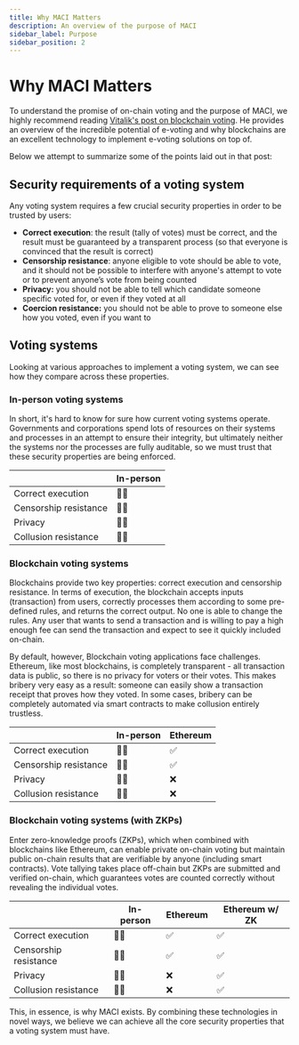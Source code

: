 ```yaml
---
title: Why MACI Matters
description: An overview of the purpose of MACI
sidebar_label: Purpose
sidebar_position: 2
---
```


# Why MACI Matters

To understand the promise of on-chain voting and the purpose of MACI, we highly recommend reading [Vitalik's post on blockchain voting](https://vitalik.eth.limo/general/2021/05/25/voting2.html). He provides an overview of the incredible potential of e-voting and why blockchains are an excellent technology to implement e-voting solutions on top of.

Below we attempt to summarize some of the points laid out in that post:

## Security requirements of a voting system

Any voting system requires a few crucial security properties in order to be trusted by users:

- **Correct execution**: the result (tally of votes) must be correct, and the result must be guaranteed by a transparent process (so that everyone is convinced that the result is correct)
- **Censorship resistance**: anyone eligible to vote should be able to vote, and it should not be possible to interfere with anyone's attempt to vote or to prevent anyone’s vote from being counted
- **Privacy:** you should not be able to tell which candidate someone specific voted for, or even if they voted at all
- **Coercion resistance:** you should not be able to prove to someone else how you voted, even if you want to

## Voting systems

Looking at various approaches to implement a voting system, we can see how they compare across these properties.

### In-person voting systems

In short, it's hard to know for sure how current voting systems operate. Governments and corporations spend lots of resources on their systems and processes in an attempt to ensure their integrity, but ultimately neither the systems nor the processes are fully auditable, so we must trust that these security properties are being enforced.

|                       | In-person |
| --------------------- | --------- |
| Correct execution     | 🤷‍♂️        |
| Censorship resistance | 🤷‍♂️        |
| Privacy               | 🤷‍♂️        |
| Collusion resistance  | 🤷‍♂️        |

### Blockchain voting systems

Blockchains provide two key properties: correct execution and censorship resistance. In terms of execution, the blockchain accepts inputs (transaction) from users, correctly processes them according to some pre-defined rules, and returns the correct output. No one is able to change the rules. Any user that wants to send a transaction and is willing to pay a high enough fee can send the transaction and expect to see it quickly included on-chain.

By default, however, Blockchain voting applications face challenges. Ethereum, like most blockchains, is completely transparent - all transaction data is public, so there is no privacy for voters or their votes. This makes bribery very easy as a result: someone can easily show a transaction receipt that proves how they voted. In some cases, bribery can be completely automated via smart contracts to make collusion entirely trustless.

|                       | In-person | Ethereum |
| --------------------- | --------- | -------- |
| Correct execution     | 🤷‍♂️        | ✅       |
| Censorship resistance | 🤷‍♂️        | ✅       |
| Privacy               | 🤷‍♂️        | ❌       |
| Collusion resistance  | 🤷‍♂️        | ❌       |

### Blockchain voting systems (with ZKPs)

Enter zero-knowledge proofs (ZKPs), which when combined with blockchains like Ethereum, can enable private on-chain voting but maintain public on-chain results that are verifiable by anyone (including smart contracts). Vote tallying takes place off-chain but ZKPs are submitted and verified on-chain, which guarantees votes are counted correctly without revealing the individual votes.

|                       | In-person | Ethereum | Ethereum w/ ZK |
| --------------------- | --------- | -------- | -------------- |
| Correct execution     | 🤷‍♂️        | ✅       | ✅             |
| Censorship resistance | 🤷‍♂️        | ✅       | ✅             |
| Privacy               | 🤷‍♂️        | ❌       | ✅             |
| Collusion resistance  | 🤷‍♂️        | ❌       | ✅             |

This, in essence, is why MACI exists. By combining these technologies in novel ways, we believe we can achieve all the core security properties that a voting system must have.
